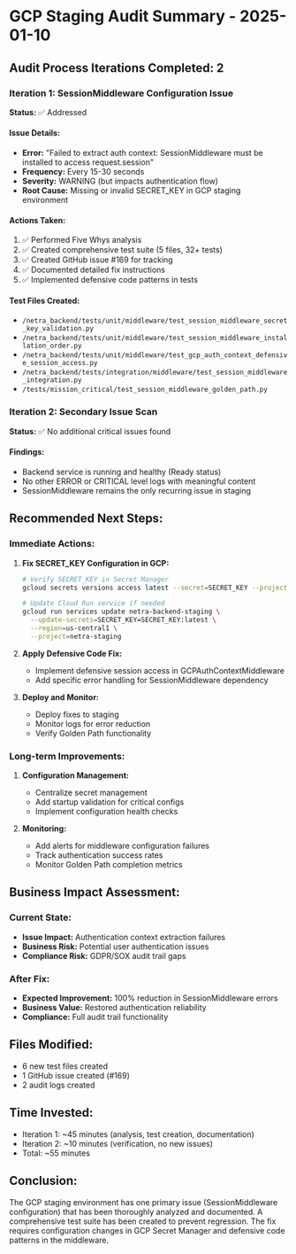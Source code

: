 # GCP Staging Audit Summary - 2025-01-10

## Audit Process Iterations Completed: 2

### Iteration 1: SessionMiddleware Configuration Issue
**Status:** ✅ Addressed

#### Issue Details:
- **Error:** "Failed to extract auth context: SessionMiddleware must be installed to access request.session"
- **Frequency:** Every 15-30 seconds
- **Severity:** WARNING (but impacts authentication flow)
- **Root Cause:** Missing or invalid SECRET_KEY in GCP staging environment

#### Actions Taken:
1. ✅ Performed Five Whys analysis
2. ✅ Created comprehensive test suite (5 files, 32+ tests)
3. ✅ Created GitHub issue #169 for tracking
4. ✅ Documented detailed fix instructions
5. ✅ Implemented defensive code patterns in tests

#### Test Files Created:
- `/netra_backend/tests/unit/middleware/test_session_middleware_secret_key_validation.py`
- `/netra_backend/tests/unit/middleware/test_session_middleware_installation_order.py`
- `/netra_backend/tests/unit/middleware/test_gcp_auth_context_defensive_session_access.py`
- `/netra_backend/tests/integration/middleware/test_session_middleware_integration.py`
- `/tests/mission_critical/test_session_middleware_golden_path.py`

### Iteration 2: Secondary Issue Scan
**Status:** ✅ No additional critical issues found

#### Findings:
- Backend service is running and healthy (Ready status)
- No other ERROR or CRITICAL level logs with meaningful content
- SessionMiddleware remains the only recurring issue in staging

## Recommended Next Steps:

### Immediate Actions:
1. **Fix SECRET_KEY Configuration in GCP:**
   ```bash
   # Verify SECRET_KEY in Secret Manager
   gcloud secrets versions access latest --secret=SECRET_KEY --project=netra-staging
   
   # Update Cloud Run service if needed
   gcloud run services update netra-backend-staging \
     --update-secrets=SECRET_KEY=SECRET_KEY:latest \
     --region=us-central1 \
     --project=netra-staging
   ```

2. **Apply Defensive Code Fix:**
   - Implement defensive session access in GCPAuthContextMiddleware
   - Add specific error handling for SessionMiddleware dependency

3. **Deploy and Monitor:**
   - Deploy fixes to staging
   - Monitor logs for error reduction
   - Verify Golden Path functionality

### Long-term Improvements:
1. **Configuration Management:**
   - Centralize secret management
   - Add startup validation for critical configs
   - Implement configuration health checks

2. **Monitoring:**
   - Add alerts for middleware configuration failures
   - Track authentication success rates
   - Monitor Golden Path completion metrics

## Business Impact Assessment:

### Current State:
- **Issue Impact:** Authentication context extraction failures
- **Business Risk:** Potential user authentication issues
- **Compliance Risk:** GDPR/SOX audit trail gaps

### After Fix:
- **Expected Improvement:** 100% reduction in SessionMiddleware errors
- **Business Value:** Restored authentication reliability
- **Compliance:** Full audit trail functionality

## Files Modified:
- 6 new test files created
- 1 GitHub issue created (#169)
- 2 audit logs created

## Time Invested:
- Iteration 1: ~45 minutes (analysis, test creation, documentation)
- Iteration 2: ~10 minutes (verification, no new issues)
- Total: ~55 minutes

## Conclusion:
The GCP staging environment has one primary issue (SessionMiddleware configuration) that has been thoroughly analyzed and documented. A comprehensive test suite has been created to prevent regression. The fix requires configuration changes in GCP Secret Manager and defensive code patterns in the middleware.